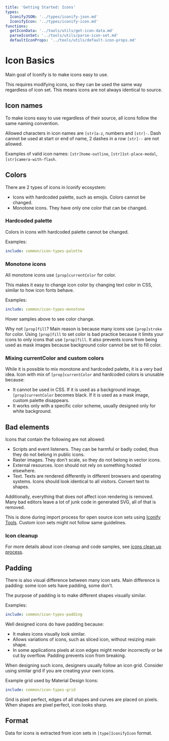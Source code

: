 ```yaml
title: 'Getting Started: Icons'
types:
  IconifyJSON: '../types/iconify-json.md'
  IconifyIcon: '../types/iconify-icon.md'
functions:
  getIconData: '../tools/utils/get-icon-data.md'
  parseIconSet: '../tools/utils/parse-icon-set.md'
  defaultIconProps: '../tools/utils/default-icon-props.md'
```

# Icon Basics

Main goal of Iconify is to make icons easy to use.

This requires modifying icons, so they can be used the same way regardless of icon set. This means icons are not always identical to source.

## Icon names

To make icons easy to use regardless of their source, all icons follow the same naming convention.

Allowed characters in icon names are `[str]a-z`, numbers and `[str]-`. Dash cannot be used at start or end of name, 2 dashes in a row `[str]--` are not allowed.

Examples of valid icon names: `[str]home-outline`, `[str]1st-place-medal`, `[str]camera-with-flash`.

## Colors

There are 2 types of icons in Iconify ecosystem:

- Icons with hardcoded palette, such as emojis. Colors cannot be changed.
- Monotone icons. They have only one color that can be changed.

### Hardcoded palette

Colors in icons with hardcoded palette cannot be changed.

Examples:

```yaml
include: common/icon-types-palette
```

### Monotone icons

All monotone icons use `[prop]currentColor` for color.

This makes it easy to change icon color by changing text color in CSS, similar to how icon fonts behave.

Examples:

```yaml
include: common/icon-types-monotone
```

Hover samples above to see color change.

Why not `[prop]fill`? Main reason is because many icons use `[prop]stroke` for color. Using `[prop]fill` to set color is bad practice because it limits your icons to only icons that use `[prop]fill`. It also prevents icons from being used as mask images because background color cannot be set to fill color.

### Mixing currentColor and custom colors

While it is possible to mix monotone and hardcoded palette, it is a very bad idea. Icon with mix of `[prop]currentColor` and hardcoded colors is unusable because:

- It cannot be used in CSS. If it is used as a background image, `[prop]currentColor` becomes black. If it is used as a mask image, custom palette disappears.
- It works only with a specific color scheme, usually designed only for white background.

## Bad elements

Icons that contain the following are not allowed:

- Scripts and event listeners. They can be harmful or badly coded, thus they do not belong in public icons.
- Raster images. They don't scale, so they do not belong in vector icons.
- External resources. Icon should not rely on something hosted elsewhere.
- Text. Texts are rendered differently in different browsers and operating systems. Icons should look identical to all visitors. Convert text to shapes.

Additionally, everything that does not affect icon rendering is removed. Many bad editors leave a lot of junk code in generated SVG, all of that is removed.

This is done during import process for open source icon sets using [Iconify Tools](../tools/index.md). Custom icon sets might not follow same guidelines.

### Icon cleanup

For more details about icon cleanup and code samples, see [icons clean up process](../articles/cleaning-up-icons/index.md).

## Padding

There is also visual difference between many icon sets. Main difference is padding: some icon sets have padding, some don't.

The purpose of padding is to make different shapes visually similar.

Examples:

```yaml
include: common/icon-types-padding
```

Well designed icons do have padding because:

- It makes icons visually look similar.
- Allows variations of icons, such as sliced icon, without resizing main shape.
- In some applications pixels at icon edges might render incorrectly or be cut by overflow. Padding prevents icon from breaking.

When designing such icons, designers usually follow an icon grid. Consider using similar grid if you are creating your own icons.

Example grid used by Material Design Icons:

```yaml
include: common/icon-types-grid
```

Grid is pixel perfect, edges of all shapes and curves are placed on pixels. When shapes are pixel perfect, icon looks sharp.

## Format

Data for icons is extracted from icon sets in `[type]IconifyIcon` format.

